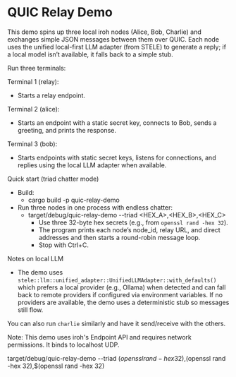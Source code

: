 # QUIC Relay Demo

This demo spins up three local iroh nodes (Alice, Bob, Charlie) and exchanges simple JSON messages between them over QUIC. Each node uses the unified local-first LLM adapter (from STELE) to generate a reply; if a local model isn’t available, it falls back to a simple stub.

Run three terminals:

Terminal 1 (relay):

- Starts a relay endpoint.

Terminal 2 (alice):

- Starts an endpoint with a static secret key, connects to Bob, sends a greeting, and prints the response.

Terminal 3 (bob):

- Starts endpoints with static secret keys, listens for connections, and replies using the local LLM adapter when available.

Quick start (triad chatter mode)

- Build:
  - cargo build -p quic-relay-demo
- Run three nodes in one process with endless chatter:
  - target/debug/quic-relay-demo --triad <HEX_A>,<HEX_B>,<HEX_C>
    - Use three 32-byte hex secrets (e.g., from `openssl rand -hex 32`).
    - The program prints each node’s node_id, relay URL, and direct addresses and then starts a round-robin message loop.
    - Stop with Ctrl+C.

Notes on local LLM

- The demo uses `stele::llm::unified_adapter::UnifiedLLMAdapter::with_defaults()` which prefers a local provider (e.g., Ollama) when detected and can fall back to remote providers if configured via environment variables. If no providers are available, the demo uses a deterministic stub so messages still flow.

You can also run `charlie` similarly and have it send/receive with the others.

Note: This demo uses iroh's Endpoint API and requires network permissions. It binds to localhost UDP.

target/debug/quic-relay-demo --triad $(openssl rand -hex 32),$(openssl rand -hex 32),$(openssl rand -hex 32)
